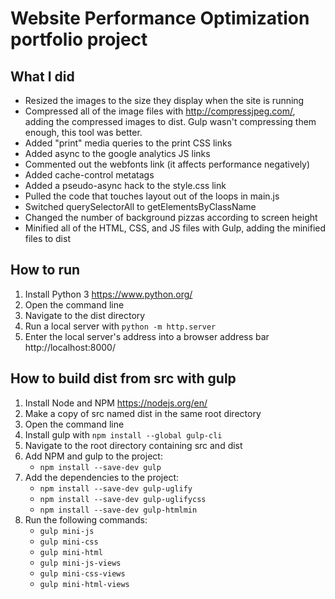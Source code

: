 # Website Performance Optimization portfolio project

## What I did
* Resized the images to the size they display when the site is running
* Compressed all of the image files with http://compressjpeg.com/, adding the compressed images to dist. Gulp wasn't compressing them enough, this tool was better.
* Added "print" media queries to the print CSS links
* Added async to the google analytics JS links
* Commented out the webfonts link (it affects performance negatively)
* Added cache-control metatags
* Added a pseudo-async hack to the style.css link
* Pulled the code that touches layout out of the loops in main.js
* Switched querySelectorAll to getElementsByClassName
* Changed the number of background pizzas according to screen height
* Minified all of the HTML, CSS, and JS files with Gulp, adding the minified files to dist

## How to run
1. Install Python 3 https://www.python.org/
2. Open the command line
3. Navigate to the dist directory
4. Run a local server with `python -m http.server`
5. Enter the local server's address into a browser address bar http://localhost:8000/

## How to build dist from src with gulp
1. Install Node and NPM https://nodejs.org/en/
2. Make a copy of src named dist in the same root directory
3. Open the command line
4. Install gulp with `npm install --global gulp-cli`
5. Navigate to the root directory containing src and dist
6. Add NPM and gulp to the project:
    * `npm install --save-dev gulp`
7. Add the dependencies to the project:
    * `npm install --save-dev gulp-uglify`
    * `npm install --save-dev gulp-uglifycss`
    * `npm install --save-dev gulp-htmlmin`
8. Run the following commands:
    * `gulp mini-js`
    * `gulp mini-css`
    * `gulp mini-html`
    * `gulp mini-js-views`
    * `gulp mini-css-views`
    * `gulp mini-html-views`
